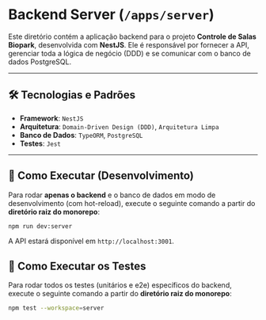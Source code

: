 # Backend Server (`/apps/server`)

Este diretório contém a aplicação backend para o projeto **Controle de Salas Biopark**, desenvolvida com **NestJS**. Ele é responsável por fornecer a API, gerenciar toda a lógica de negócio (DDD) e se comunicar com o banco de dados PostgreSQL.

---

## 🛠️ Tecnologias e Padrões

* **Framework**: `NestJS`
* **Arquitetura**: `Domain-Driven Design (DDD)`, `Arquitetura Limpa`
* **Banco de Dados**: `TypeORM`, `PostgreSQL`
* **Testes**: `Jest`

---

## 🚀 Como Executar (Desenvolvimento)

Para rodar **apenas o backend** e o banco de dados em modo de desenvolvimento (com hot-reload), execute o seguinte comando a partir do **diretório raiz do monorepo**:

```bash
npm run dev:server
```

A API estará disponível em `http://localhost:3001`.

## 🧪 Como Executar os Testes

Para rodar todos os testes (unitários e e2e) específicos do backend, execute o seguinte comando a partir do **diretório raiz do monorepo**:

```bash
npm test --workspace=server
```